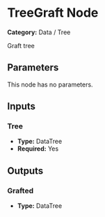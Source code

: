 
# TreeGraft Node

**Category:** Data / Tree

Graft tree

## Parameters

This node has no parameters.

## Inputs


### Tree
- **Type:** DataTree
- **Required:** Yes



## Outputs


### Grafted
- **Type:** DataTree




